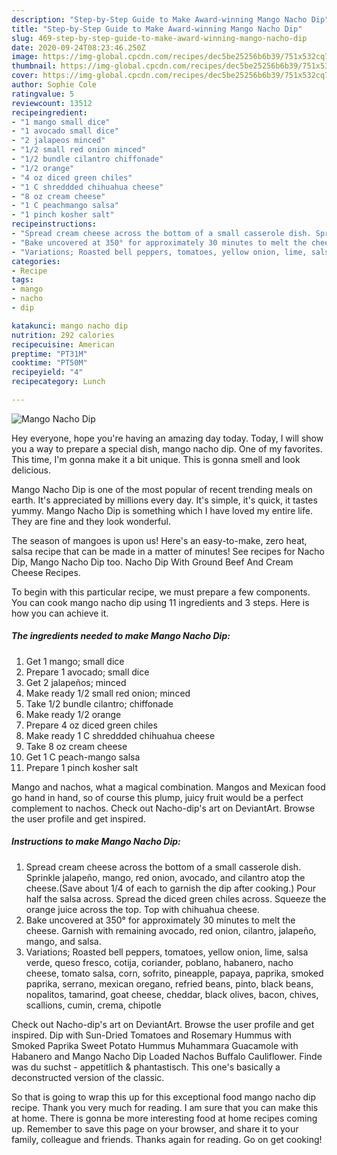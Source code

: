 ```yaml
---
description: "Step-by-Step Guide to Make Award-winning Mango Nacho Dip"
title: "Step-by-Step Guide to Make Award-winning Mango Nacho Dip"
slug: 469-step-by-step-guide-to-make-award-winning-mango-nacho-dip
date: 2020-09-24T08:23:46.250Z
image: https://img-global.cpcdn.com/recipes/dec5be25256b6b39/751x532cq70/mango-nacho-dip-recipe-main-photo.jpg
thumbnail: https://img-global.cpcdn.com/recipes/dec5be25256b6b39/751x532cq70/mango-nacho-dip-recipe-main-photo.jpg
cover: https://img-global.cpcdn.com/recipes/dec5be25256b6b39/751x532cq70/mango-nacho-dip-recipe-main-photo.jpg
author: Sophie Cole
ratingvalue: 5
reviewcount: 13512
recipeingredient:
- "1 mango small dice"
- "1 avocado small dice"
- "2 jalapeos minced"
- "1/2 small red onion minced"
- "1/2 bundle cilantro chiffonade"
- "1/2 orange"
- "4 oz diced green chiles"
- "1 C shreddded chihuahua cheese"
- "8 oz cream cheese"
- "1 C peachmango salsa"
- "1 pinch kosher salt"
recipeinstructions:
- "Spread cream cheese across the bottom of a small casserole dish. Sprinkle jalapeño, mango, red onion, avocado, and cilantro atop the cheese.(Save about 1/4 of each to garnish the dip after cooking.) Pour half the salsa across. Spread the diced green chiles across. Squeeze the orange juice across the top. Top with chihuahua cheese."
- "Bake uncovered at 350° for approximately 30 minutes to melt the cheese. Garnish with remaining avocado, red onion, cilantro, jalapeño, mango, and salsa."
- "Variations; Roasted bell peppers, tomatoes, yellow onion, lime, salsa verde, queso fresco, cotija, coriander, poblano, habanero, nacho cheese, tomato salsa, corn, sofrito, pineapple, papaya, paprika, smoked paprika, serrano, mexican oregano, refried beans, pinto, black beans, nopalitos, tamarind, goat cheese, cheddar, black olives, bacon, chives, scallions, cumin, crema, chipotle"
categories:
- Recipe
tags:
- mango
- nacho
- dip

katakunci: mango nacho dip 
nutrition: 292 calories
recipecuisine: American
preptime: "PT31M"
cooktime: "PT50M"
recipeyield: "4"
recipecategory: Lunch

---
```



![Mango Nacho Dip](https://img-global.cpcdn.com/recipes/dec5be25256b6b39/751x532cq70/mango-nacho-dip-recipe-main-photo.jpg)

Hey everyone, hope you're having an amazing day today. Today, I will show you a way to prepare a special dish, mango nacho dip. One of my favorites. This time, I'm gonna make it a bit unique. This is gonna smell and look delicious.

Mango Nacho Dip is one of the most popular of recent trending meals on earth. It's appreciated by millions every day. It's simple, it's quick, it tastes yummy. Mango Nacho Dip is something which I have loved my entire life. They are fine and they look wonderful.

The season of mangoes is upon us! Here&#39;s an easy-to-make, zero heat, salsa recipe that can be made in a matter of minutes! See recipes for Nacho Dip, Mango Nacho Dip too. Nacho Dip With Ground Beef And Cream Cheese Recipes.


To begin with this particular recipe, we must prepare a few components. You can cook mango nacho dip using 11 ingredients and 3 steps. Here is how you can achieve it.

<!--inarticleads1-->

##### The ingredients needed to make Mango Nacho Dip:

1. Get 1 mango; small dice
1. Prepare 1 avocado; small dice
1. Get 2 jalapeños; minced
1. Make ready 1/2 small red onion; minced
1. Take 1/2 bundle cilantro; chiffonade
1. Make ready 1/2 orange
1. Prepare 4 oz diced green chiles
1. Make ready 1 C shreddded chihuahua cheese
1. Take 8 oz cream cheese
1. Get 1 C peach-mango salsa
1. Prepare 1 pinch kosher salt


Mango and nachos, what a magical combination. Mangos and Mexican food go hand in hand, so of course this plump, juicy fruit would be a perfect complement to nachos. Check out Nacho-dip&#39;s art on DeviantArt. Browse the user profile and get inspired. 

<!--inarticleads2-->

##### Instructions to make Mango Nacho Dip:

1. Spread cream cheese across the bottom of a small casserole dish. Sprinkle jalapeño, mango, red onion, avocado, and cilantro atop the cheese.(Save about 1/4 of each to garnish the dip after cooking.) Pour half the salsa across. Spread the diced green chiles across. Squeeze the orange juice across the top. Top with chihuahua cheese.
1. Bake uncovered at 350° for approximately 30 minutes to melt the cheese. Garnish with remaining avocado, red onion, cilantro, jalapeño, mango, and salsa.
1. Variations; Roasted bell peppers, tomatoes, yellow onion, lime, salsa verde, queso fresco, cotija, coriander, poblano, habanero, nacho cheese, tomato salsa, corn, sofrito, pineapple, papaya, paprika, smoked paprika, serrano, mexican oregano, refried beans, pinto, black beans, nopalitos, tamarind, goat cheese, cheddar, black olives, bacon, chives, scallions, cumin, crema, chipotle


Check out Nacho-dip&#39;s art on DeviantArt. Browse the user profile and get inspired. Dip with Sun-Dried Tomatoes and Rosemary Hummus with Smoked Paprika Sweet Potato Hummus Muhammara Guacamole with Habanero and Mango Nacho Dip Loaded Nachos Buffalo Cauliflower. Finde was du suchst - appetitlich &amp; phantastisch. This one&#39;s basically a deconstructed version of the classic. 

So that is going to wrap this up for this exceptional food mango nacho dip recipe. Thank you very much for reading. I am sure that you can make this at home. There is gonna be more interesting food at home recipes coming up. Remember to save this page on your browser, and share it to your family, colleague and friends. Thanks again for reading. Go on get cooking!
